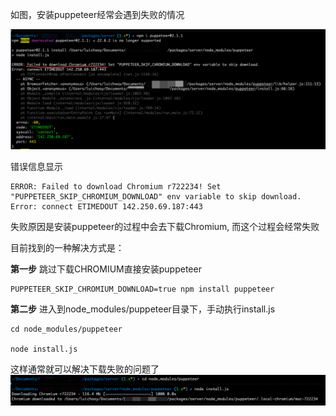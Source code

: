 
如图，安装puppeteer经常会遇到失败的情况

![安装失败截图](../assets/images/puppeteer-install-error.png)

错误信息显示
```shell
ERROR: Failed to download Chromium r722234! Set "PUPPETEER_SKIP_CHROMIUM_DOWNLOAD" env variable to skip download.
Error: connect ETIMEDOUT 142.250.69.187:443
```
失败原因是安装puppeteer的过程中会去下载Chromium, 而这个过程会经常失败

目前找到的一种解决方式是：

**第一步**
跳过下载CHROMIUM直接安装puppeteer
```shell
PUPPETEER_SKIP_CHROMIUM_DOWNLOAD=true npm install puppeteer
```

**第二步**
进入到node_modules/puppeteer目录下，手动执行install.js
```shell
cd node_modules/puppeteer

node install.js
```

这样通常就可以解决下载失败的问题了
![安装失败截图](../assets/images/puppeteer-install-manual.png)